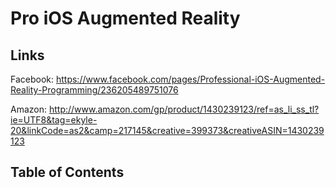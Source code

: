 Pro iOS Augmented Reality
======

Links
------
Facebook: https://www.facebook.com/pages/Professional-iOS-Augmented-Reality-Programming/236205489751076

Amazon: http://www.amazon.com/gp/product/1430239123/ref=as_li_ss_tl?ie=UTF8&tag=ekyle-20&linkCode=as2&camp=217145&creative=399373&creativeASIN=1430239123

Table of Contents
------

